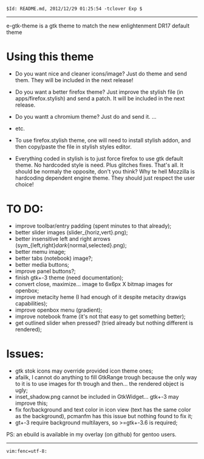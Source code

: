 `$Id: README.md, 2012/12/29 01:25:54 -tclover Exp $`

---

e-gtk-theme is a gtk theme to match the new enlightenment DR17 default theme

# Using this theme

* Do you want nice and cleaner icons/image? Just do theme and send them.
They will be included in the next release!

* Do you want a better firefox theme? Just improve the stylish file
(in apps/firefox.stylish) and send a patch. It will be included
in the next release.

* Do you wantt a chromium theme? Just do and send it. ...

* etc.

* To use firefox.stylish theme, one will need to install stylish addon, and
then copy/paste the file in stylish styles editor.

* Everything coded in stylish is to just force firefox to use gtk default
theme. No hardcoded style is need. Plus glitches fixes. That's all. It should
be normaly the opposite, don't you think? Why te hell Mozzilla is hardcoding
dependent engine theme. They should just respect the user choice!

# TO DO:

* improve toolbar/entry padding (spent minutes to that already);
* better slider images (slider_{horiz,vert}.png);
* better insensitive left and right arrows (sym_{left,right}_dark_{normal,selected}.png);
* better memu image;
* better tabs (notebook) image?;
* better media buttons;
* improve panel buttons?;
* finish gtk+-3 theme (need documentation);
* convert close, maximize... image to 6x6px X bitmap images for openbox;
* improve metacity heme (I had enough of it despite metacity drawigs capabilities);
* improve openbox menu (gradient);
* improve notebook frame (it's not that easy to get something better);
* get outlined slider when pressed? (tried already but nothing different is rendered);

# Issues:

* gtk stok icons may override provided icon theme ones;
* afailk, I cannot do anything to fill GtkRange trough because the only way to it is to
use images for th trough and then... the rendered object is ugly;
* inset_shadow.png cannot be included in GtkWidget... gtk+-3 may improve this;
* fix for/background and text color in icon view (text has the same color as the background),
pcmanfm has this issue but nothing found to fix it;
* gt+-3 require background multilayers, so >=gtk+-3.6 is required;

PS: an ebuild is available in my overlay (on github) for gentoo users.

---

`vim:fenc=utf-8:`
